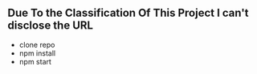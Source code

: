 ## Due To the Classification Of This Project I can't disclose the URL

- clone repo
- npm install
- npm start
